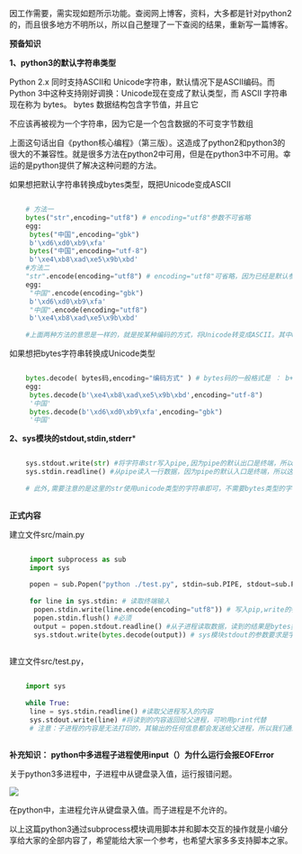 因工作需要，需实现如题所示功能。查阅网上博客，资料，大多都是针对python2的，而且很多地方不明所以，所以自己整理了一下查阅的结果，重新写一篇博客。

**预备知识**

**1、python3的默认字符串类型**

Python 2.x 同时支持ASCII和 Unicode字符串，默认情况下是ASCII编码。而 Python
3中这种支持刚好调换：Unicode现在变成了默认类型，而 ASCII 字符串现在称为 bytes。 bytes 数据结构包含字节值，并且它

不应该再被视为一个字符串，因为它是一个包含数据的不可变字节数组

上面这句话出自《python核心编程》（第三版）。这造成了python2和python3的很大的不兼容性。就是很多方法在python2中可用，但是在python3中不可用。幸运的是python提供了解决这种问题的方法。

如果想把默认字符串转换成bytes类型，既把Unicode变成ASCII

```python

    # 方法一
    bytes("str",encoding="utf8") # encoding="utf8"参数不可省略
    egg:
     bytes("中国",encoding="gbk")
     b'\xd6\xd0\xb9\xfa'
     bytes("中国",encoding="utf-8")
     b'\xe4\xb8\xad\xe5\x9b\xbd'
    #方法二
    "str".encode(encoding="utf8") # encoding="utf8"可省略，因为已经是默认参数
    egg:
     "中国".encode(encoding="gbk")
     b'\xd6\xd0\xb9\xfa'
     "中国".encode(encoding="utf8")
     b'\xe4\xb8\xad\xe5\x9b\xbd'
     
    #上面两种方法的意思是一样的，就是按某种编码的方式，将Unicode转变成ASCII。其中utf8是Unicode码的一种存储类型或者实现类型（这个不是很清楚），常见的还有utf16等
```

如果想把bytes字符串转换成Unicode类型

```python

    bytes.decode( bytes码,encoding="编码方式" ) # bytes码的一般格式是 ： b+字符串，如 b'abc'
    egg:
     bytes.decode(b'\xe4\xb8\xad\xe5\x9b\xbd',encoding="utf-8")
     '中国'
     bytes.decode(b'\xd6\xd0\xb9\xfa',encoding="gbk")
     '中国'
```

**2、sys模块的stdout,stdin,stderr***

```python

    sys.stdout.write(str) #将字符串str写入pipe,因为pipe的默认出口是终端，所以这句等价于 ：print(str)
    sys.stdin.readline() #从pipe读入一行数据，因为pipe的默认入口是终端，所以这里可以从终端输入数据
    
    # 此外,需要注意的是这里的str使用unicode类型的字符串即可，不需要bytes类型的字符串
    
```

**正式内容**

建立文件src/main.py

```python

     import subprocess as sub
     import sys
    
     popen = sub.Popen("python ./test.py", stdin=sub.PIPE, stdout=sub.PIPE, stderr=sub.PIPE) #将输入，输出，错误都定向到新的pipe
    
     for line in sys.stdin: # 读取终端输入
      popen.stdin.write(line.encode(encoding="utf8")) # 写入pip,write的参数要是bytes类型
      popen.stdin.flush() #必须
      output = popen.stdout.readline() #从子进程读取数据，读到的结果是bytes类型
      sys.stdout.write(bytes.decode(output)) # sys模块stdout的参数要求是字符串，所以要解码，相当于print(out)
    
```

建立文件src/test.py，

```python

    import sys
    
    while True:
     line = sys.stdin.readline() #读取父进程写入的内容
     sys.stdout.write(line) #将读到的内容返回给父进程，可哟用print代替
     # 注意：子进程的内容是无法打印的，其输出的任何信息都会发送给父进程，所以我们通过输出判断line变量是bytes类型还是unicode类型，但是根据上一个文件的sys.stdout.write(bytes.decode(output)语句可知应该是str类型。
    
```

**补充知识：** **python中多进程子进程使用input（）为什么运行会报EOFError**

关于python3多进程中，子进程中从键盘录入值，运行报错问题。

![](https://img.jbzj.com/file_images/article/202012/20201205143306.jpg)

在python中，主进程允许从键盘录入值。而子进程是不允许的。

以上这篇python3通过subprocess模块调用脚本并和脚本交互的操作就是小编分享给大家的全部内容了，希望能给大家一个参考，也希望大家多多支持脚本之家。

